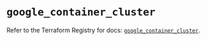# `google_container_cluster`

Refer to the Terraform Registry for docs: [`google_container_cluster`](https://registry.terraform.io/providers/hashicorp/google-beta/5.28.0/docs/resources/google_container_cluster).
